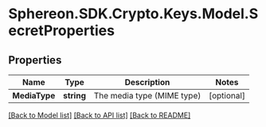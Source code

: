 # Sphereon.SDK.Crypto.Keys.Model.SecretProperties
## Properties

Name | Type | Description | Notes
------------ | ------------- | ------------- | -------------
**MediaType** | **string** | The media type (MIME type) | [optional] 

[[Back to Model list]](../README.md#documentation-for-models) [[Back to API list]](../README.md#documentation-for-api-endpoints) [[Back to README]](../README.md)

